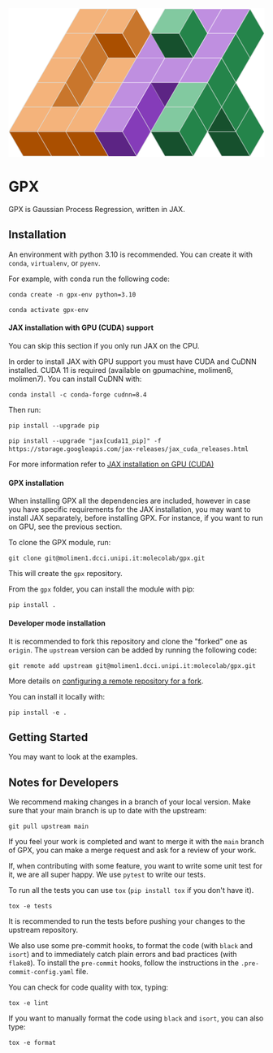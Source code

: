 <div align="center">
<img src="images/GPX_logo.png" alt="logo"></img>
</div>

# GPX

GPX is Gaussian Process Regression, written in JAX.


## Installation

An environment with python 3.10 is recommended. You can create it with `conda`, `virtualenv`, or `pyenv`.

For example, with conda run the following code:

```shell
conda create -n gpx-env python=3.10
```
```shell
conda activate gpx-env
```

#### JAX installation with GPU (CUDA) support

You can skip this section if you only run JAX on the CPU.

In order to install JAX with GPU support you must have CUDA and CuDNN installed. 
CUDA 11 is required (available on gpumachine, molimen6, molimen7). 
You can install CuDNN with:

```shell
conda install -c conda-forge cudnn=8.4
```

Then run:

```shell
pip install --upgrade pip
```

```shell
pip install --upgrade "jax[cuda11_pip]" -f https://storage.googleapis.com/jax-releases/jax_cuda_releases.html
```

For more information refer to [JAX installation on GPU (CUDA)](https://jax.readthedocs.io/en/latest/installation.html#nvidia-gpu)

#### GPX installation

When installing GPX all the dependencies are included, however in case you have specific requirements for the JAX installation,
you may want to install JAX separately, before installing GPX.
For instance, if you want to run on GPU, see the previous section. 

To clone the GPX module, run:

```shell
git clone git@molimen1.dcci.unipi.it:molecolab/gpx.git
```

This will create the `gpx` repository.

From the `gpx` folder, you can install the module with pip:

```shell
pip install .
```

#### Developer mode installation

It is recommended to fork this repository and clone the "forked" one as `origin`. The `upstream` version
can be added by running the following code:

```shell
git remote add upstream git@molimen1.dcci.unipi.it:molecolab/gpx.git
```

More details on [configuring a remote repository for a fork](https://docs.github.com/en/pull-requests/collaborating-with-pull-requests/working-with-forks/configuring-a-remote-repository-for-a-fork).

You can install it locally with:

```shell
pip install -e .
```

## Getting Started

You may want to look at the examples.


## Notes for Developers

We recommend making changes in a branch of your local version. 
Make sure that your main branch is up to date with the upstream:

```shell
git pull upstream main
```

If you feel your work is completed and want to merge it with the `main` branch of GPX, you can
make a merge request and ask for a review of your work.

If, when contributing with some feature, you want to write some unit test for it, we are all super
happy. We use `pytest` to write our tests.

To run all the tests you can use `tox` (`pip install tox` if you don't have it).

```shell
tox -e tests
```

It is recommended to run the tests before pushing your changes to the upstream repository.

We also use some pre-commit hooks, to format the code (with `black` and `isort`) and to immediately
catch plain errors and bad practices (with `flake8`). To install the `pre-commit` hooks, follow
the instructions in the `.pre-commit-config.yaml` file.

You can check for code quality with tox, typing:

```shell
tox -e lint
```

If you want to manually format the code using `black` and `isort`, you can also type:

```shell
tox -e format
```
